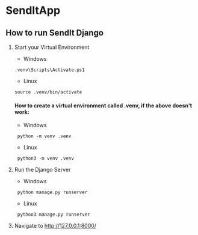 # SendItApp

## How to run SendIt Django
1. Start your Virtual Environment
     
    - Windows
   ```
   .venv\Scripts\Activate.ps1
   ```
    - Linux
   ```
   source .venv/bin/activate
   ```
   #### How to create a virtual environment called .venv, if the above doesn't work:
   - Windows
   ```
    python -m venv .venv
   ```
    - Linux
   ```
    python3 -m venv .venv
   ```
2. Run the Django Server
    - Windows
   ```
    python manage.py runserver
   ```
    - Linux
   ```
    python3 manage.py runserver
3. Navigate to http://127.0.0.1:8000/
